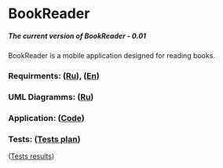 # BookReader
##### The current version of BookReader - 0.01
BookReader is a mobile application designed for reading books.
### Requirments: ([Ru](https://github.com/DaniilPshenichny/BookReader/blob/master/docs/ProjectDocumentation/SRS(RU).md)), ([En](https://github.com/DaniilPshenichny/BookReader/blob/master/docs/ProjectDocumentation/SRS(EN).md))
### UML Diagramms: ([Ru](https://github.com/DaniilPshenichny/BookReader/tree/master/docs/Diagramms))
### Application: ([Code](https://github.com/DaniilPshenichny/BookReader/tree/master/docs/Programmcode/BookReader))
### Tests: ([Tests plan](https://github.com/DaniilPshenichny/BookReader/blob/master/docs/Tests/test-plan.md)) 
([Tests results](https://github.com/DaniilPshenichny/BookReader/blob/master/docs/Tests/test-check.md))
